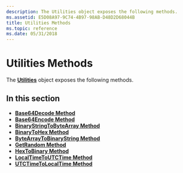 ```yaml
---
description: The Utilities object exposes the following methods.
ms.assetid: E5D08A97-9C74-4B97-98AB-D48D2D68044B
title: Utilities Methods
ms.topic: reference
ms.date: 05/31/2018
---
```


# Utilities Methods

The [**Utilities**](utilities.md) object exposes the following methods.

## In this section

-   [**Base64Decode Method**](utilities-base64decode.md)
-   [**Base64Encode Method**](utilities-base64encode.md)
-   [**BinaryStringToByteArray Method**](utilities-binarystringtobytearray.md)
-   [**BinaryToHex Method**](utilities-binarytohex.md)
-   [**ByteArrayToBinaryString Method**](utilities-bytearraytobinarystring.md)
-   [**GetRandom Method**](utilities-getrandom.md)
-   [**HexToBinary Method**](utilities-hextobinary.md)
-   [**LocalTimeToUTCTime Method**](utilities-localtimetoutctime.md)
-   [**UTCTimeToLocalTime Method**](utilities-utctimetolocaltime.md)

 

 



